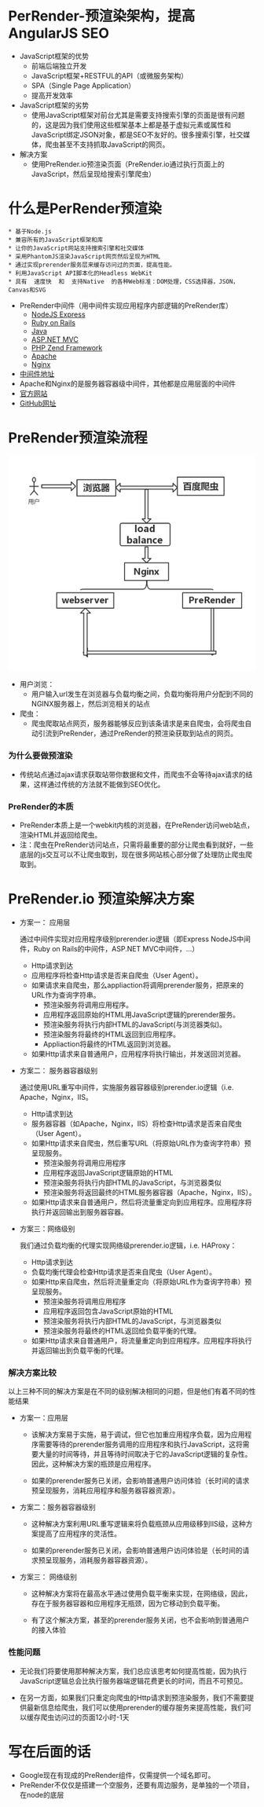 # PerRender-预渲染架构，提高AngularJS SEO 
* JavaScript框架的优势
	* 前端后端独立开发
	* JavaScript框架+RESTFUL的API（或微服务架构）
	* SPA（Single Page Application）
	* 提高开发效率
* JavaScript框架的劣势
	* 使用JavaScript框架对前台尤其是需要支持搜索引擎的页面是很有问题的，这是因为我们使用这些框架基本上都是基于虚拟元素或属性和JavaScript绑定JSON对象，都是SEO不友好的。很多搜索引擎，社交媒体，爬虫甚至不支持抓取JavaScript的网页。  
* 解决方案
	* 使用PreRender.io预渲染页面（PreRender.io通过执行页面上的JavaScript，然后呈现给搜索引擎爬虫）
	
# 什么是PerRender预渲染
	* 基于Node.js 
	* 兼容所有的JavaScript框架和库
	* 让你的JavaScript网站支持搜索引擎和社交媒体
	* 采用PhantomJS渲染JavaScript网页然后呈现为HTML
	* 通过实现prerender服务层来缓存访问过的页面，提高性能。
	* 利用JavaScript API脚本化的Headless WebKit
	* 具有  速度快  和  支持Native  的各种Web标准：DOM处理，CSS选择器，JSON，Canvas和SVG
* PreRender中间件（用中间件实现应用程序内部逻辑的PreRender库）
	* [NodeJS Express](https://github.com/prerender/prerender-node)
	* [Ruby on Rails](https://github.com/prerender/prerender_rails)
	* [Java](https://github.com/greengerong/prerender-java)
	* [ASP.NET MVC](https://github.com/greengerong/Prerender_asp_mvc)
	* [PHP Zend Framework](https://github.com/zf-fr/zfr-prerender)
	* [Apache](https://gist.github.com/thoop/8072354)
	* [Nginx](https://gist.github.com/thoop/8165802)
* [中间件地址](https://prerender.io/documentation/install-middleware)
* Apache和Nginx的是服务器容器级中间件，其他都是应用层面的中间件
* [官方网站](https://prerender.io/)
* [GitHub网址](https://github.com/prerender)

# PreRender预渲染流程

![PreRender预渲染流程](./images/PreRender流程.png)

* 用户浏览：
	* 用户输入url发生在浏览器与负载均衡之间，负载均衡将用户分配到不同的NGINX服务器上，然后浏览相关的站点
* 爬虫：
	* 爬虫爬取站点网页，服务器能够反应到该条请求是来自爬虫，会将爬虫自动引流到PreRender，通过PreRender的预渲染获取到站点的网页。

### 为什么要做预渲染
* 传统站点通过ajax请求获取站带你数据和文件，而爬虫不会等待ajax请求的结果，这样通过传统的方法就不能做到SEO优化。

### PreRender的本质
* PreRender本质上是一个webkit内核的浏览器，在PreRender访问web站点，渲染HTML并返回给爬虫。
* 注：爬虫在PreRender访问站点，只需将最重要的部分让爬虫看到就好，一些底层的js交互可以不让爬虫取到，现在很多网站核心部分做了处理防止爬虫爬取到。

# PreRender.io 预渲染解决方案
* 方案一： 应用层

	通过中间件实现对应用程序级别prerender.io逻辑（即Express NodeJS中间件，Ruby on Rails的中间件，ASP.NET MVC中间件，...）
	* Http请求到达
	* 应用程序将检查Http请求是否来自爬虫（User Agent）。
	* 如果请求来自爬虫，那么appliaction将调用prerender服务，把原来的URL作为查询字符串。 
		* 预渲染服务将调用应用程序。
		* 应用程序返回原始的HTML用JavaScript逻辑的prerender服务。
		* 预渲染服务将执行内部HTML的JavaScript(与浏览器类似)。
		* 预渲染服务将最终的HTML返回到应用程序。
		* Appliaction将最终的HTML返回到浏览器。
	* 如果Http请求来自普通用户，应用程序将执行输出，并发送回浏览器。

* 方案二： 服务器容器级别

	通过使用URL重写中间件，实施服务器容器级别prerender.io逻辑（i.e. Apache，Nginx，IIS。

	* Http请求到达
	* 服务器容器（如Apache，Nginx，IIS）将检查Http请求是否来自爬虫（User Agent）。
	* 如果Http请求来自爬虫，然后重写URL（将原始URL作为查询字符串）预呈现服务。 
		* 预渲染服务将调用应用程序 
		* 应用程序返回JavaScript逻辑原始的HTML 
		* 预渲染服务将执行内部HTML的JavaScript，与浏览器类似
		* 预渲染服务将返回最终的HTML服务器容器（Apache，Nginx，IIS）。
	* 如果Http请求来自普通用户，然后将流量重定向到应用程序。应用程序将执行并返回输出到服务器容器。

* 方案三：网络级别

	我们通过负载均衡的代理实现网络级prerender.io逻辑，i.e. HAProxy：
	* Http请求到达
	* 负载均衡代理会检查Http请求是否来自爬虫（User Agent）。
	* 如果Http来自爬虫，然后将流量重定向（将原始URL作为查询字符串）预呈现服务。 
		* 预渲染服务将调用应用程序 
		* 应用程序返回包含JavaScript原始的HTML 
		* 预渲染服务将执行内部HTML的JavaScript，与浏览器类似
		* 预渲染服务将最终的HTML返回给负载平衡的代理。
	* 如果Http请求来自普通用户，将流量重定向到应用程序。应用程序将执行并返回输出到负载平衡的代理。

### 解决方案比较

以上三种不同的解决方案是在不同的级别解决相同的问题，但是他们有着不同的性能结果

* 方案一：应用层
	* 该解决方案易于实施，易于调试，但它也加重应用程序负载，因为应用程序需要等待的prerender服务调用的应用程序和执行JavaScript，这将需要大量的时间等待，并且等待时间取决于它的JavaScript逻辑的复杂性。因此，这种解决方案的瓶颈是应用程序。
	
	* 如果的prerender服务已关闭，会影响普通用户访问体验（长时间的请求预呈现服务，消耗应用程序和服务器容器资源）。
* 方案二：服务器容器级别
	*  这种解决方案利用URL重写逻辑来将负载瓶颈从应用级移到IIS级，这种方案提高了应用程序的灵活性。
	
	* 如果的prerender服务已关闭，会影响普通用户访问体验是（长时间的请求预呈现服务，消耗服务器容器资源）。
* 方案三： 网络级别
	* 这种解决方案将在最高水平通过使用负载平衡来实现，在网络级，因此，存在于服务器容器和应用程序无瓶颈，因为它移动到负载平衡。 

   * 有了这个解决方案，甚至的prerender服务关闭，也不会影响到普通用户的接入体验
 
### 性能问题
* 无论我们将要使用那种解决方案，我们总应该思考如何提高性能，因为执行JavaScript逻辑总会比执行服务器端逻辑花费更长的时间，而且不可预见。

* 在另一方面，如果我们只重定向爬虫的Http请求到预渲染服务，我们不需要提供最新信息给爬虫，我们可以使用prerender的缓存服务来提高性能，我们可以缓存爬虫访问过的页面12小时-1天

# 写在后面的话
* Google现在有现成的PreRender组件，仅需提供一个域名即可。
* PreRender不仅仅是搭建一个空服务，还要有周边服务，是单独的一个项目，在node的底层



